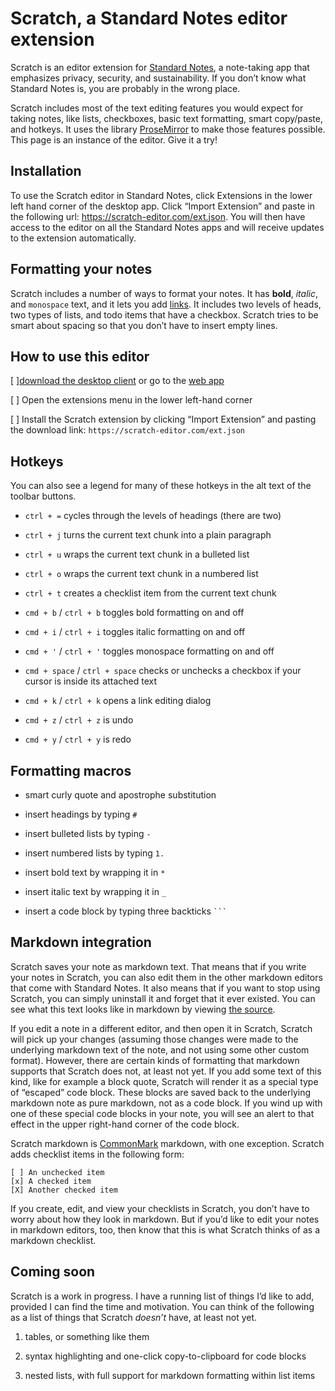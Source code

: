 # Scratch, a Standard Notes editor extension

Scratch is an editor extension for [Standard Notes](https://standardnotes.org/), a note-taking app that emphasizes privacy, security, and sustainability. If you don’t know what Standard Notes is, you are probably in the wrong place.

Scratch includes most of the text editing features you would expect for taking notes, like lists, checkboxes, basic text formatting, smart copy/paste, and hotkeys. It uses the library [ProseMirror](https://prosemirror.net/) to make those features possible. This page is an instance of the editor. Give it a try!

## Installation

To use the Scratch editor in Standard Notes, click Extensions in the lower left hand corner of the desktop app. Click “Import Extension” and paste in the following url: <https://scratch-editor.com/ext.json>. You will then have access to the editor on all the Standard Notes apps and will receive updates to the extension automatically.

## Formatting your notes

Scratch includes a number of ways to format your notes. It has **bold**, _italic_, and `monospace` text, and it lets you add [links](https://github.com/dylanonelson/sn-scratch-editor). It includes two levels of heads, two types of lists, and todo items that have a checkbox. Scratch tries to be smart about spacing so that you don’t have to insert empty lines.

## How to use this editor

[ ][download the desktop client](https://standardnotes.org/) or go to the [web app](https://app.standardnotes.org/)

[ ] Open the extensions menu in the lower left-hand corner

[ ] Install the Scratch extension by clicking “Import Extension” and pasting the download link: `https://scratch-editor.com/ext.json`

## Hotkeys

You can also see a legend for many of these hotkeys in the alt text of the toolbar buttons.

- `ctrl + =` cycles through the levels of headings (there are two)

- `ctrl + j` turns the current text chunk into a plain paragraph

- `ctrl + u` wraps the current text chunk in a bulleted list

- `ctrl + o` wraps the current text chunk in a numbered list

- `ctrl + t` creates a checklist item from the current text chunk

- `cmd + b` / `ctrl + b` toggles bold formatting on and off

- `cmd + i` / `ctrl + i` toggles italic formatting on and off

- `cmd + '` / `ctrl + '` toggles monospace formatting on and off

- `cmd + space` / `ctrl + space` checks or unchecks a checkbox if your cursor is inside its attached text

- `cmd + k` / `ctrl + k` opens a link editing dialog

- `cmd + z` / `ctrl + z` is undo

- `cmd + y` / `ctrl + y` is redo

## Formatting macros

- smart curly quote and apostrophe substitution

- insert headings by typing `#`

- insert bulleted lists by typing `-`

- insert numbered lists by typing `1.`

- insert bold text by wrapping it in `*`

- insert italic text by wrapping it in `_`

- insert a code block by typing three backticks ` ``` `

## Markdown integration

Scratch saves your note as markdown text. That means that if you write your notes in Scratch, you can also edit them in the other markdown editors that come with Standard Notes. It also means that if you want to stop using Scratch, you can simply uninstall it and forget that it ever existed. You can see what this text looks like in markdown by viewing [the source](https://github.com/dylanonelson/sn-scratch-editor/blob/master/src/demoDocs.md).

If you edit a note in a different editor, and then open it in Scratch, Scratch will pick up your changes (assuming those changes were made to the underlying markdown text of the note, and not using some other custom format). However, there are certain kinds of formatting that markdown supports that Scratch does not, at least not yet. If you add some text of this kind, like for example a block quote, Scratch will render it as a special type of “escaped” code block. These blocks are saved back to the underlying markdown note as pure markdown, not as a code block. If you wind up with one of these special code blocks in your note, you will see an alert to that effect in the upper right-hand corner of the code block.

Scratch markdown is [CommonMark](https://commonmark.org/) markdown, with one exception. Scratch adds checklist items in the following form:

```
[ ] An unchecked item
[x] A checked item
[X] Another checked item
```

If you create, edit, and view your checklists in Scratch, you don’t have to worry about how they look in markdown. But if you’d like to edit your notes in markdown editors, too, then know that this is what Scratch thinks of as a markdown checklist.

## Coming soon

Scratch is a work in progress. I have a running list of things I’d like to add, provided I can find the time and motivation. You can think of the following as a list of things that Scratch _doesn’t_ have, at least not yet.

1. tables, or something like them

1. syntax highlighting and one-click copy-to-clipboard for code blocks

1. nested lists, with full support for markdown formatting within list items
